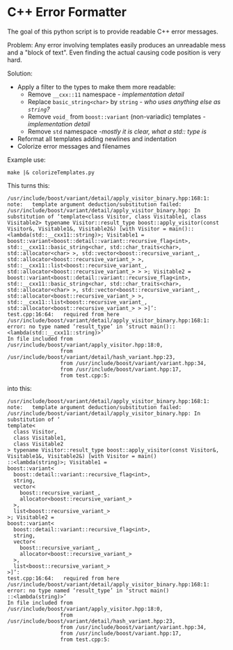 # C++ Error Formatter

The goal of this python script is to provide readable C++ error messages.

Problem: Any error involving templates easily produces an unreadable mess and a "block of text". Even finding the actual causing code position is very hard.

Solution:

- Apply a filter to the types to make them more readable:
  - Remove `__cxx::11` namespace *- implementation detail*
  - Replace `basic_string<char>` by `string` *- who uses anything else as `string`?*
  - Remove `void_` from `boost::variant` (non-variadic) templates *- implementation detail*
  - Remove `std` namespace *-mostly it is clear, what a std:: type is*
- Reformat all templates adding newlines and indentation
- Colorize error messages and filenames

Example use:

`make |& colorizeTemplates.py`

This turns this:

	/usr/include/boost/variant/detail/apply_visitor_binary.hpp:168:1: note:   template argument deduction/substitution failed:
	/usr/include/boost/variant/detail/apply_visitor_binary.hpp: In substitution of ‘template<class Visitor, class Visitable1, class Visitable2> typename Visitor::result_type boost::apply_visitor(const Visitor&, Visitable1&, Visitable2&) [with Visitor = main()::<lambda(std::__cxx11::string)>; Visitable1 = boost::variant<boost::detail::variant::recursive_flag<int>, std::__cxx11::basic_string<char, std::char_traits<char>, std::allocator<char> >, std::vector<boost::recursive_variant_, std::allocator<boost::recursive_variant_> >, std::__cxx11::list<boost::recursive_variant_, std::allocator<boost::recursive_variant_> > >; Visitable2 = boost::variant<boost::detail::variant::recursive_flag<int>, std::__cxx11::basic_string<char, std::char_traits<char>, std::allocator<char> >, std::vector<boost::recursive_variant_, std::allocator<boost::recursive_variant_> >, std::__cxx11::list<boost::recursive_variant_, std::allocator<boost::recursive_variant_> > >]’:
	test.cpp:16:64:   required from here
	/usr/include/boost/variant/detail/apply_visitor_binary.hpp:168:1: error: no type named ‘result_type’ in ‘struct main()::<lambda(std::__cxx11::string)>’
	In file included from /usr/include/boost/variant/apply_visitor.hpp:18:0,
		             from /usr/include/boost/variant/detail/hash_variant.hpp:23,
		             from /usr/include/boost/variant/variant.hpp:34,
		             from /usr/include/boost/variant.hpp:17,
		             from test.cpp:5:


into this:

	/usr/include/boost/variant/detail/apply_visitor_binary.hpp:168:1: note:   template argument deduction/substitution failed:
	/usr/include/boost/variant/detail/apply_visitor_binary.hpp: In substitution of ‘
	template<
	  class Visitor,
	  class Visitable1,
	  class Visitable2
	> typename Visitor::result_type boost::apply_visitor(const Visitor&, Visitable1&, Visitable2&) [with Visitor = main()
	::<lambda(string)>; Visitable1 = 
	boost::variant<
	  boost::detail::variant::recursive_flag<int>,
	  string,
	  vector<
		boost::recursive_variant_,
		allocator<boost::recursive_variant_>
	  >,
	  list<boost::recursive_variant_>
	>; Visitable2 = 
	boost::variant<
	  boost::detail::variant::recursive_flag<int>,
	  string,
	  vector<
		boost::recursive_variant_,
		allocator<boost::recursive_variant_>
	  >,
	  list<boost::recursive_variant_>
	>]’:
	test.cpp:16:64:   required from here
	/usr/include/boost/variant/detail/apply_visitor_binary.hpp:168:1: error: no type named ‘result_type’ in ‘struct main()
	::<lambda(string)>’
	In file included from /usr/include/boost/variant/apply_visitor.hpp:18:0,
		             from /usr/include/boost/variant/detail/hash_variant.hpp:23,
		             from /usr/include/boost/variant/variant.hpp:34,
		             from /usr/include/boost/variant.hpp:17,
		             from test.cpp:5:


